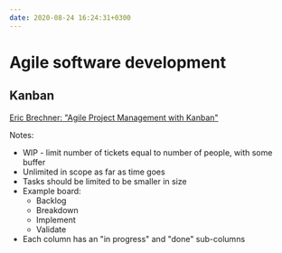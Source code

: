 ```yaml
---
date: 2020-08-24 16:24:31+0300
---
```


# Agile software development

## Kanban

[Eric Brechner: "Agile Project Management with Kanban"](https://www.youtube.com/watch?v=CD0y-aU1sXo)

Notes:

- WIP - limit number of tickets equal to number of people, with some buffer 
- Unlimited in scope as far as time goes
- Tasks should be limited to be smaller in size
- Example board:
  - Backlog
  - Breakdown
  - Implement
  - Validate
- Each column has an "in progress" and "done" sub-columns
